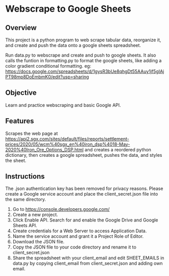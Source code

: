 # Webscrape to Google Sheets #

## Overview
This project is a python program to web scrape tabular data, reorganize it, and create and push the data onto a google sheets spreadsheet.

Run data.py to webscrape and create and push to google sheets. It also calls the funtion in formatting.py to format the google sheets, like adding a color gradient conditional formatting. eg: https://docs.google.com/spreadsheets/d/1gysR3bUe8qhgDt55AAuy1jf5gIAjPT98mp8DoEmbmK0/edit?usp=sharing

## Objective
Learn and practice webscraping and basic Google API.

## Features
Scrapes the web page at https://api2.sgx.com/sites/default/files/reports/settlement-prices/2020/05/wcm%40sgx_en%40iron_dsp%4018-May-2020%40Iron_Ore_Options_DSP.html and creates a reordered python dictionary, then creates a google spreadsheet, pushes the data, and styles the sheet.

## Instructions
The .json authentication key has been removed for privacy reasons. Please create a Google service account and place the client_secret.json file into the same directory.
1. Go to https://console.developers.google.com/
2. Create a new project.
3. Click Enable API. Search for and enable the Google Drive and Google Sheets API.
4. Create credentials for a Web Server to access Application Data.
5. Name the service account and grant it a Project Role of Editor.
6. Download the JSON file.
7. Copy the JSON file to your code directory and rename it to client_secret.json
8. Share the spreadsheet with your client_email and edit SHEET_EMAILS in data.py by copying client_email from client_secret.json and adding own email.
